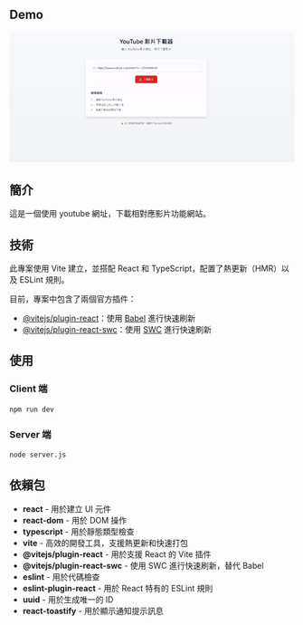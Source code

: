 ## Demo

<img src="./example.gif" width="600" alt="Example GIF">

## 簡介

這是一個使用 youtube 網址，下載相對應影片功能網站。

## 技術

此專案使用 Vite 建立，並搭配 React 和 TypeScript，配置了熱更新（HMR）以及 ESLint 規則。

目前，專案中包含了兩個官方插件：

- [@vitejs/plugin-react](https://github.com/vitejs/vite-plugin-react/blob/main/packages/plugin-react/README.md)：使用 [Babel](https://babeljs.io/) 進行快速刷新
- [@vitejs/plugin-react-swc](https://github.com/vitejs/vite-plugin-react-swc)：使用 [SWC](https://swc.rs/) 進行快速刷新

## 使用

### Client 端

```bash
npm run dev
```

### Server 端

```bash
node server.js
```

## 依賴包

- **react** - 用於建立 UI 元件
- **react-dom** - 用於 DOM 操作
- **typescript** - 用於靜態類型檢查
- **vite** - 高效的開發工具，支援熱更新和快速打包
- **@vitejs/plugin-react** - 用於支援 React 的 Vite 插件
- **@vitejs/plugin-react-swc** - 使用 SWC 進行快速刷新，替代 Babel
- **eslint** - 用於代碼檢查
- **eslint-plugin-react** - 用於 React 特有的 ESLint 規則
- **uuid** - 用於生成唯一的 ID
- **react-toastify** - 用於顯示通知提示訊息
